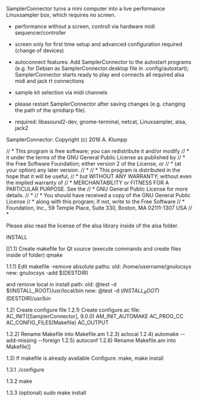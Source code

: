 
SamplerConnector turns a mini computer into a live performance Linuxsampler box, which requires no screen.

- performance without a screen, controll via hardware midi sequencer/controller

- screen only for first time setup and advanced configuration required (change of devices)

- autoconnect features: Add SamplerConnector to the autostart programs (e.g. for Debian as SamplerConnector.desktop file in .config/autostart); SamplerConnector starts ready to play and connects all required alsa midi and jack rt connections 

- sample kit selection via midi channels

- please restart SamplerConnector after saving changes (e.g. changing the path of the qmidiarp file).

- required: libasound2-dev, gnome-terminal, netcat, Linuxsampler, alsa, jack2

SamplerConnector: Copyright (c) 2016 A. Klumpp

// *  This program is free software; you can redistribute it and/or modify
// *  it under the terms of the GNU General Public License as published by
// *  the Free Software Foundation; either version 2 of the License, or
// *  (at your option) any later version.
// *
// *  This program is distributed in the hope that it will be useful,
// *  but WITHOUT ANY WARRANTY; without even the implied warranty of
// *  MERCHANTABILITY or FITNESS FOR A PARTICULAR PURPOSE.  See the
// *  GNU General Public License for more details.
// *
// *  You should have received a copy of the GNU General Public License
// *  along with this program; if not, write to the Free Software
// *  Foundation, Inc., 59 Temple Place, Suite 330, Boston, MA  02111-1307 USA
// *

Please also read the license of the alsa library inside of the alsa folder.


INSTALL


[[1.1) Create makefile for Qt source (execute commands and create files inside of folder) 
qmake 

1.1.1) Edit makefile -remove absolute paths: 
old: /home/username/gnulocsys 
new: gnulocsys -add $(DESTDIR) 

and remove local in install path: 
old: @test -d $(INSTALL_ROOT)/usr/local/bin 
new: @test -d $(INSTALL_ROOT)$(DESTDIR)/usr/bin 

1.2) Create configure file 
1.2.1) Create configure.ac file: 
AC_INIT([SamplerConnector], 9.0.0) 
AM_INIT_AUTOMAKE 
AC_PROG_CC 
AC_CONFIG_FILES(Makefile) 
AC_OUTPUT 

1.2.2) Rename Makefile into Makefile.am 
1.2.3) aclocal 
1.2.4) automake --add-missing --foreign 
1.2.5) autoconf 
1.2.6) Rename Makefile.am into Makefile]]

1.3) If makefile is already available Configure: make, make install

1.3.1 ./configure

1.3.2 make

1.3.3 (optional) sudo make install
